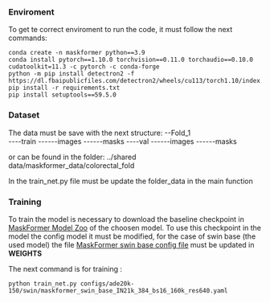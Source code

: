 ### Enviroment
To get te correct enviroment to run the code, it must follow the next commands:
```
conda create -n maskformer python==3.9
conda install pytorch==1.10.0 torchvision==0.11.0 torchaudio==0.10.0 cudatoolkit=11.3 -c pytorch -c conda-forge
python -m pip install detectron2 -f   https://dl.fbaipublicfiles.com/detectron2/wheels/cu113/torch1.10/index.html
pip install -r requirements.txt
pip install setuptools==59.5.0
```

### Dataset
The data must be save with the next structure:
--Fold_1 \
----train
------images
------masks
----val
------images
------masks

or can be found in the folder: ../shared data/maskformer_data/colorectal_fold

In the train_net.py file must be update the folder_data in the main function

### Training 
To train the model is necessary to download the baseline checkpoint in [MaskFormer Model Zoo](MODEL_ZOO.md) of the choosen model. To use this checkpoint in the model the config model it must be modified, for the case of swin base (the used model) the file [MaskFormer swin base config file](configs/ade20k-150/swin/maskformer_swin_base_IN21k_384_bs16_160k_res640.yaml) must be updated in **WEIGHTS**

The next command is for training :
```
python train_net.py configs/ade20k-150/swin/maskformer_swin_base_IN21k_384_bs16_160k_res640.yaml
```
